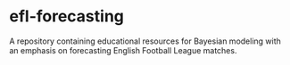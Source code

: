 # efl-forecasting
A repository containing educational resources for Bayesian modeling with an emphasis on forecasting English Football League matches.
